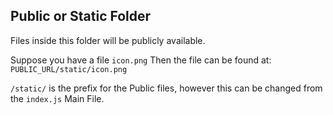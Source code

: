 ## Public or Static Folder

Files inside this folder will be publicly available.

Suppose you have a file `icon.png`
Then the file can be found at: `PUBLIC_URL/static/icon.png`

`/static/` is the prefix for the Public files, however this can be changed from the `index.js` Main File.
